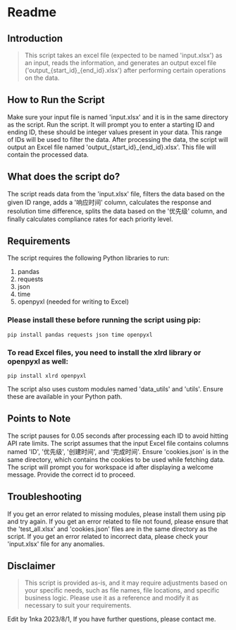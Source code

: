 # Readme

## Introduction

> This script takes an excel file (expected to be named 'input.xlsx') as an input, reads the information, and generates an output excel file ('output_{start_id}_{end_id}.xlsx') after performing certain operations on the data.



## How to Run the Script
Make sure your input file is named 'input.xlsx' and it is in the same directory as the script.
Run the script. It will prompt you to enter a starting ID and ending ID, these should be integer values present in your data. This range of IDs will be used to filter the data.
After processing the data, the script will output an Excel file named 'output_{start_id}_{end_id}.xlsx'. This file will contain the processed data.



## What does the script do?
The script reads data from the 'input.xlsx' file, filters the data based on the given ID range, adds a '响应时间' column, calculates the response and resolution time difference, splits the data based on the '优先级' column, and finally calculates compliance rates for each priority level.



## Requirements
The script requires the following Python libraries to run:

1. pandas
2. requests
3. json
4. time
5. openpyxl (needed for writing to Excel)

### Please install these before running the script using pip:

```
pip install pandas requests json time openpyxl
```

### To read Excel files, you need to install the xlrd library or openpyxl as well:

```
pip install xlrd openpyxl
```

The script also uses custom modules named 'data_utils' and 'utils'. Ensure these are available in your Python path.


## Points to Note

The script pauses for 0.05 seconds after processing each ID to avoid hitting API rate limits.
The script assumes that the input Excel file contains columns named 'ID', '优先级', '创建时间', and '完成时间'.
Ensure 'cookies.json' is in the same directory, which contains the cookies to be used while fetching data.
The script will prompt you for workspace id after displaying a welcome message. Provide the correct id to proceed.



## Troubleshooting

If you get an error related to missing modules, please install them using pip and try again.
If you get an error related to file not found, please ensure that the 'test_all.xlsx' and 'cookies.json' files are in the same directory as the script.
If you get an error related to incorrect data, please check your 'input.xlsx' file for any anomalies.



## Disclaimer

> This script is provided as-is, and it may require adjustments based on your specific needs, such as file names, file locations, and specific business logic. Please use it as a reference and modify it as necessary to suit your requirements.


Edit by 1nka 2023/8/1, If you have further questions, please contact me.
